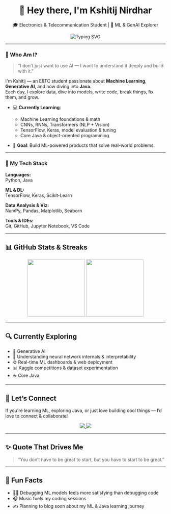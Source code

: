 <h1 align="center">👋 Hey there, I'm Kshitij Nirdhar</h1>

<p align="center">
🎓 Electronics & Telecommunication Student | 🤖 ML & GenAI Explorer  
</p>

<p align="center">
  <img src="https://readme-typing-svg.demolab.com/?lines=Learning+Machine+Learning+in+depth...;Building+cool+ML+projects...;Exploring+Gen+AI+creatively...;Becoming+better+1%25+everyday...&center=true&width=500&height=30&color=58A6FF&vCenter=true" alt="Typing SVG" />
</p>

---

### 🧠 Who Am I?

> "I don't just want to use AI — I want to understand it deeply and build with it."

I'm Kshitij — an E&TC student passionate about **Machine Learning**, **Generative AI**, and now diving into **Java**.  
Each day, I explore data, dive into models, write code, break things, fix them, and grow.

- 💻 **Currently Learning**:  
  - Machine Learning foundations & math  
  - CNNs, RNNs, Transformers (NLP + Vision)  
  - TensorFlow, Keras, model evaluation & tuning  
  - Core Java & object-oriented programming

- 🌟 **Goal**: Build ML-powered products that solve real-world problems.

---

### 🧰 My Tech Stack

**Languages:**  
Python, Java

**ML & DL:**  
TensorFlow, Keras, Scikit-Learn

**Data Analysis & Viz:**  
NumPy, Pandas, Matplotlib, Seaborn

**Tools & IDEs:**  
Git, GitHub, Jupyter Notebook, VS Code

---

## 📊 GitHub Stats & Streaks

<div align="center">
  <img src="https://github-readme-stats.vercel.app/api?username=kshitijnirdhar20&show_icons=true&theme=tokyonight" height="180px" />
  <img src="https://github-readme-streak-stats.herokuapp.com?user=kshitijnirdhar20&theme=tokyonight" height="180px" />
</div>

---

## 🔍 Currently Exploring

- 🎨 Generative AI
- 🤯 Understanding neural network internals & interpretability  
- ⚙️ Real-time ML dashboards & web deployment  
- 📊 Kaggle competitions & dataset experimentation  
- ☕ Core Java

---

## 🤝 Let’s Connect

If you're learning ML, exploring Java, or just love building cool things — I’d love to connect & collaborate!

<p align="center">
  <a href="https://www.linkedin.com/in/kshitij-nirdhar-208720313" target="_blank">
    <img src="https://img.shields.io/badge/-LinkedIn-0A66C2?style=for-the-badge&logo=linkedin&logoColor=white" />
  </a>
  <a href="mailto:nirdharkshitij2006@gmail.com" target="_blank">
    <img src="https://img.shields.io/badge/-Gmail-D14836?style=for-the-badge&logo=gmail&logoColor=white" />
  </a>
</p>

---

## ✨ Quote That Drives Me

> “You don’t have to be great to start, but you have to start to be great.”

---

## 🧩 Fun Facts

- 🧑‍💻 Debugging ML models feels more satisfying than debugging code  
- 🎧 Music fuels my coding sessions  
- ✍️ Planning to blog soon about my ML & Java learning journey  


